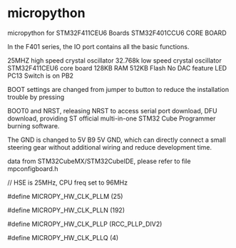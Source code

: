 # micropython
micropython for STM32F411CEU6 Boards
STM32F401CCU6 CORE BOARD

In the F401 series, the IO port contains all the basic functions.

25MHZ high speed crystal oscillator 32.768k low speed crystal oscillator
STM32F411CEU6 core board 128KB RAM 512KB Flash
No DAC feature
LED PC13
Switch is on PB2

BOOT settings are changed from jumper to button to reduce the installation trouble by pressing 

BOOT0 and NRST, releasing NRST to access serial port download, DFU download, providing ST official multi-in-one STM32 Cube Programmer burning software. 

The GND is changed to 5V B9 5V GND, which can directly connect a small steering gear without additional wiring and reduce development time.

data from STM32CubeMX/STM32CubeIDE, please refer to file mpconfigboard.h

// HSE is 25MHz, CPU freq set to 96MHz

#define MICROPY_HW_CLK_PLLM (25)

#define MICROPY_HW_CLK_PLLN (192)

#define MICROPY_HW_CLK_PLLP (RCC_PLLP_DIV2)

#define MICROPY_HW_CLK_PLLQ (4)

